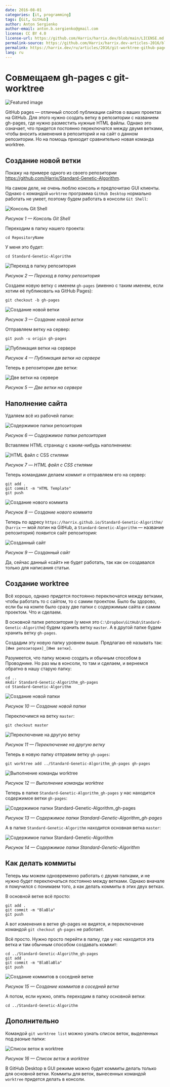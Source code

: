 ```yaml
---
date: 2016-08-01
categories: [it, programming]
tags: [Git, GitHub]
author: Anton Sergienko
author-email: anton.b.sergienko@gmail.com
license: CC BY 4.0
license-url: https://github.com/Harrix/harrix.dev/blob/main/LICENSE.md
permalink-source: https://github.com/Harrix/harrix.dev-articles-2016/blob/main/git-worktree-github-pages/git-worktree-github-pages.md
permalink: https://harrix.dev/ru/articles/2016/git-worktree-github-pages/
lang: ru
---
```


# Совмещаем gh-pages с git-worktree

![Featured image](featured-image.svg)

GitHub pages — отличный способ публикации сайтов о ваших проектах на GitHub. Для этого нужно создать ветку в репозитории с названием gh-pages, где нужно разместить нужные HTML файлы. Однако это означает, что придется постоянно переключатся между двумя ветками, чтобы вносить изменения в репозиторий и на сайт о данном репозитории. Но на помощь приходит сравнительно новая команда worktree.

## Создание новой ветки

Покажу на примере одного из своего репозитории <https://github.com/Harrix/Standard-Genetic-Algorithm>.

На самом деле, не очень люблю консоль и предпочитаю GUI клиенты. Однако с командой `worktree` программа `GitHub Desktop` нормально работать не умеет, поэтому будем работать в консоли `Git Shell`:

![Консоль Git Shell](img/git-shell.png)

_Рисунок 1 — Консоль Git Shell_

Переходим в папку нашего проекта:

```console
cd RepositoryName
```

У меня это будет:

```console
cd Standard-Genetic-Algorithm
```

![Переход в папку репозитория](img/console_01.png)

_Рисунок 2 — Переход в папку репозитория_

Создаем новую ветку с именем `gh-pages` (именно с таким именем, если хотим её публиковать на GitHub Pages):

```console
git checkout -b gh-pages
```

![Создание новой ветки](img/console_02.png)

_Рисунок 3 — Создание новой ветки_

Отправляем ветку на сервер:

```console
git push -u origin gh-pages
```

![Публикация ветки на сервере](img/console_03.png)

_Рисунок 4 — Публикация ветки на сервере_

Теперь в репозитории две ветки:

![Две ветки на сервере](img/github.png)

_Рисунок 5 — Две ветки на сервере_

## Наполнение сайта

Удаляем всё из рабочей папки:

![Содержимое папки репозитория](img/folder_01.png)

_Рисунок 6 — Содержимое папки репозитория_

Вставляем HTML страницу с каким-нибудь наполнением:

![HTML файл с CSS стилями](img/folder_02.png)

_Рисунок 7 — HTML файл с CSS стилями_

Теперь командами делаем коммит и отправляем его на сервер:

```console
git add .
git commit -m "HTML Template"
git push
```

![Создание нового коммита](img/console_04.png)

_Рисунок 8 — Создание нового коммита_

Теперь по адресу `https://harrix.github.io/Standard-Genetic-Algorithm/` (`harrix` — мой логин на GitHub, а `Standard-Genetic-Algorithm` — название репозитория) появится сайт репозитория:

![Созданный сайт](img/site.png)

_Рисунок 9 — Созданный сайт_

Да, сейчас данный «сайт» не будет работать, так как он создавался только для написания статьи.

## Создание worktree

Всё хорошо, однако придется постоянно переключатся между ветками, чтобы работать то с сайтом, то с самим проектом. Было бы здорово, если бы на компе было сразу две папки с содержимым сайта и самим проектом. Что и сделаем.

В основной папке репозитория (у меня это `C:\Dropbox\GitHub\Standard-Genetic-Algorithm`) будем хранить ветку `master`. А в другой папке будем хранить ветку `gh-pages`.

Создадим эту новую папку уровнем выше. Предлагаю её называть так: `[Имя репозитория]_[Имя ветки]`.

Разумеется, что папку можно создать и обычным способом в Проводнике. Но раз мы в консоли, то там и сделаем, и вернемся обратно в нашу старую папку:

```console
cd ..
mkdir Standard-Genetic-Algorithm_gh-pages
cd Standard-Genetic-Algorithm
```

![Создание новой папки](img/folder_03.png)

_Рисунок 10 — Создание новой папки_

Переключимся на ветку `master`:

```console
git checkout master
```

![Переключение на другую ветку](img/console_05.png)

_Рисунок 11 — Переключение на другую ветку_

Теперь в новую папку отправим ветку `gh-pages`:

```console
git worktree add ../Standard-Genetic-Algorithm_gh-pages gh-pages
```

![Выполнение команды worktree](img/console_06.png)

_Рисунок 12 — Выполнение команды worktree_

Теперь в папке `Standard-Genetic-Algorithm_gh-pages` у нас находится содержимое ветки `gh-pages`:

![Содержимое папки Standard-Genetic-Algorithm_gh-pages](img/folder_04.png)

_Рисунок 13 — Содержимое папки Standard-Genetic-Algorithm_gh-pages_

А в папке `Standard-Genetic-Algorithm` находится основная ветка `master`:

![Содержимое папки Standard-Genetic-Algorithm](img/folder_05.png)

_Рисунок 14 — Содержимое папки Standard-Genetic-Algorithm_

## Как делать коммиты

Теперь мы можем одновременно работать с двумя папками, и не нужно будет переключаться постоянно между ветками. Однако вначале я помучился с понимаем того, а как делать коммиты в этих двух ветках.

В основной ветке всё просто:

```console
git add .
git commit -m "BlaBla"
git push
```

А вот изменения в ветке gh-pages не видятся, и переключение командой `git checkout gh-pages` не работает.

Всё просто. Нужно просто перейти в папку, где у нас находится эта ветка и там обычным способом создавать коммит:

```console
cd ../Standard-Genetic-Algorithm_gh-pages
git add .
git commit -m "BlaBlaBla"
git push
```

![Создание коммитов в соседней ветке](img/console_07.png)

_Рисунок 15 — Создание коммитов в соседней ветке_

А потом, если нужно, опять переходим в папку основной ветки:

```console
cd ../Standard-Genetic-Algorithm
```

## Дополнительно

Командой `git worktree list` можно узнать список веток, выделенных под разные папки:

![Список веток в worktree](img/console_08.png)

_Рисунок 16 — Список веток в worktree_

В GitHub Desktop в GUI режиме можно будет коммиты делать только для основной ветки. Коммиты для веток, вынесенных командой `worktree` придется делать в консоли.
